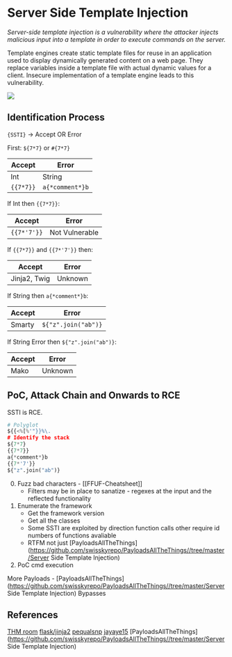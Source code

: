 # Server Side Template Injection


*Server-side template injection is a vulnerability where the attacker injects malicious input into a template in order  to execute commands on the server.*

Template engines create static template files for reuse in an application used to display dynamically generated content on a web page. They replace variables inside a template file with actual dynamic values for a client. Insecure implementation of a template engine leads to this vulnerability.

![](sttimethod.png)

## Identification Process

`{SSTI}` ->  Accept OR Error

First: `${7*7}`  or `#{7*7}`

Accept | Error
--- | ---
Int	| String		
`{{7*7}}` | `a{*comment*}b`

If Int then `{{7*7}}`:

Accept | Error
--- | ---
`{{7*'7'}}` | Not Vulnerable

If `{{7*7}}` and `{{7*'7'}}`  then:

Accept | Error
--- | ---
Jinja2, Twig | Unknown

If String then `a{*comment*}b`:

Accept | Error
--- | ---
Smarty | `${"z".join("ab")}`


If String Error then `${"z".join("ab")}`:

Accept | Error
--- | ---
Mako | Unknown

## PoC, Attack Chain and Onwards to RCE

SSTI is RCE. 


```python
# Polyglot
${{<%[%'"}}%\. 
# Identify the stack
${7*7}
{{7*7}}
a{*comment*}b
{{7*'7'}}
${"z".join("ab")}
```

0. Fuzz bad characters - [[FFUF-Cheatsheet]]
	- Filters may be in place to sanatize - regexes at the input and the reflected functionality
1. Enumerate the framework
	- Get the framework version 
	- Get all the classes
	- Some SSTI are exploited by direction function calls other require id numbers of functions avaliable
	- RTFM not just [PayloadsAllTheThings](https://github.com/swisskyrepo/PayloadsAllTheThings//tree/master/Server Side Template Injection)
3. PoC cmd execution


More Payloads - [PayloadsAllTheThings](https://github.com/swisskyrepo/PayloadsAllTheThings//tree/master/Server Side Template Injection)
Bypasses 


## References
[THM room](https://tryhackme.com/room/learnssti)
[flask/jinja2](https://medium.com/@nyomanpradipta120/ssti-in-flask-jinja2-20b068fdaeee)
[pequalsnp](https://pequalsnp-team.github.io/cheatsheet/flask-jinja2-ssti)
[jayaye15](https://jayaye15.medium.com/jinja2-server-side-template-injection-ssti-9e209a6bbdf6)
[PayloadsAllTheThings](https://github.com/swisskyrepo/PayloadsAllTheThings//tree/master/Server Side Template Injection)